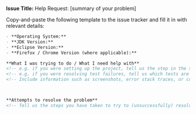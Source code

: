 **Issue Title:** Help Request: [summary of your problem]

Copy-and-paste the following template to the issue tracker and fill it in with relevant details:
```markdown
- **Operating System:**
- **JDK Version:**
- **Eclipse Version:**
- **Firefox / Chrome Version (where applicable):**

**What I was trying to do / What I need help with**
<!-- e.g. if you were setting up the project, tell us the step in the setting up guide at which you are stuck. -->
<!-- e.g. if you were resolving test failures, tell us which tests are failing. -->
<!-- Include information such as screenshots, error stack traces, or console messages to help us troubleshoot. -->



**Attempts to resolve the problem**
<!-- Tell us the steps you have taken to try to (unsuccessfully) resolve the problem and the outcomes. -->
```
